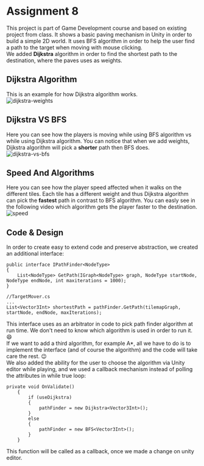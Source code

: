 # Assignment 8
This project is part of Game Development course and based on existing project from class. It shows a basic paving mechanism in Unity in order to build a simple 2D world. It uses BFS algorithm in order to help the user find a path to the target when moving with mouse clicking.  
We added **Dijkstra** algorithm in order to find the shortest path to the destination, where the paves uses as weights.

## Dijkstra Algorithm
This is an example for how Dijkstra algorithm works.  
![dijkstra-weights](https://user-images.githubusercontent.com/73671381/102028812-9a799900-3db4-11eb-9b4e-3ed866503576.gif)  

## Dijkstra VS BFS
Here you can see how the players is moving while using BFS algorithm vs while using Dijkstra algorithm.
You can notice that when we add weights, Dijkstra algorithm will pick a **shorter** path then BFS does.  
![dijkstra-vs-bfs](https://user-images.githubusercontent.com/73671381/102148411-0d4a4900-3e75-11eb-91fb-8eabedece1aa.gif)  

## Speed And Algorithms
Here you can see how the player speed affected when it walks on the different tiles. Each tile has a different weight
and thus Dijkstra algorithm can pick the **fastest** path in contrast to BFS algorithm. You can easly see in the following video
which algorithm gets the player faster to the destination.  
![speed](https://user-images.githubusercontent.com/73671381/102149223-9dd55900-3e76-11eb-8b66-b2bc6d8676ee.gif)  

## Code & Design
In order to create easy to extend code and preserve abstraction, we created an additional interface:  
```
public interface IPathFinder<NodeType>
{
    List<NodeType> GetPath(IGraph<NodeType> graph, NodeType startNode, NodeType endNode, int maxiterations = 1000);
}
```
```
//TargetMover.cs
...
List<Vector3Int> shortestPath = pathFinder.GetPath(tilemapGraph, startNode, endNode, maxIterations);
```
This interface uses as an arbitrator in code to pick path finder algorithm at run time. We don't need to know which algorithm 
is used in order to run it. :smile:  
If we want to add a third algorithm, for example A*, all we have to do is to implement the interface (and of course the algorithm) and the code will take care the rest. :wink:  
We also added the ability for the user to choose the algorithm via Unity editor while playing, and we used a callback mechanism
instead of polling the attributes in while true loop:
```
private void OnValidate()
    {
        if (useDijkstra)
        {
            pathFinder = new Dijkstra<Vector3Int>();
        }
        else
        {
            pathFinder = new BFS<Vector3Int>();
        }
    }
```
This function will be called as a callback, once we made a change on unity editor.
